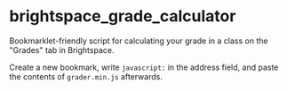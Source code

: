 # brightspace_grade_calculator

Bookmarklet-friendly script for calculating your grade in a class on the "Grades" tab in Brightspace.

Create a new bookmark, write `javascript:` in the address field, and paste the contents of `grader.min.js` afterwards.